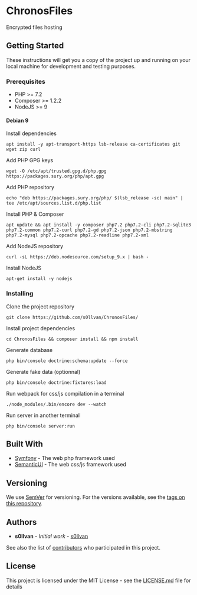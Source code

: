 # ChronosFiles

Encrypted files hosting

## Getting Started

These instructions will get you a copy of the project up and running on your local machine for development and testing purposes.

### Prerequisites

- PHP >= 7.2
- Composer >= 1.2.2
- NodeJS >= 9

#### Debian 9

Install dependencies
```
apt install -y apt-transport-https lsb-release ca-certificates git wget zip curl
```

Add PHP GPG keys
```
wget -O /etc/apt/trusted.gpg.d/php.gpg https://packages.sury.org/php/apt.gpg
```

Add PHP repository
```
echo "deb https://packages.sury.org/php/ $(lsb_release -sc) main" | tee /etc/apt/sources.list.d/php.list
```

Install PHP & Composer
```
apt update && apt install -y composer php7.2 php7.2-cli php7.2-sqlite3 php7.2-common php7.2-curl php7.2-gd php7.2-json php7.2-mbstring php7.2-mysql php7.2-opcache php7.2-readline php7.2-xml
```

Add NodeJS repository
```
curl -sL https://deb.nodesource.com/setup_9.x | bash -
```

Install NodeJS
```
apt-get install -y nodejs
```

### Installing

Clone the project repository
```
git clone https://github.com/s0llvan/ChronosFiles/
```

Install project dependencies

```
cd ChronosFiles && composer install && npm install
```

Generate database
```
php bin/console doctrine:schema:update --force
```

Generate fake data (optionnal)
```
php bin/console doctrine:fixtures:load
```

Run webpack for css/js compilation in a terminal

```
./node_modules/.bin/encore dev --watch
```

Run server in another terminal

```
php bin/console server:run
```

## Built With

* [Symfony](https://symfony.com/doc/) - The web php framework used
* [SemanticUI](https://semantic-ui.com/) - The web css/js framework used

## Versioning

We use [SemVer](http://semver.org/) for versioning. For the versions available, see the [tags on this repository](https://github.com/s0llvan/ChronosFiles/tags). 

## Authors

* **s0llvan** - *Initial work* - [s0llvan](https://github.com/s0llvan)

See also the list of [contributors](https://github.com/s0llvan/ChronosFiles/contributors) who participated in this project.

## License

This project is licensed under the MIT License - see the [LICENSE.md](LICENSE.md) file for details
